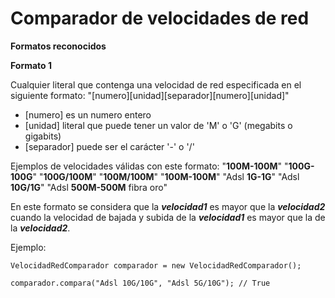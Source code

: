 # Comparador de velocidades de red
**Formatos reconocidos**

  **Formato 1**

 Cualquier literal que contenga una velocidad de red especificada en el siguiente formato: "[numero][unidad][separador][numero][unidad]"
 
 - [numero] es un numero entero 
 - [unidad] literal que puede tener un valor de 'M' o 'G' (megabits o gigabits)
 -  [separador] puede ser el carácter '-' o '/'

Ejemplos de velocidades válidas con este formato:
"**100M-100M**" 
"**100G-100G**" 
"**100G/100M**" 
"**100M/100M**"
"**100M-100M**"
"Adsl **1G-1G**"
"Adsl **10G/1G**"
"Adsl **500M-500M** fibra oro"

 En este formato se considera que la ***velocidad1*** es mayor que la ***velocidad2*** cuando la velocidad de bajada y subida de la ***velocidad1*** es mayor que la de la ***velocidad2***.

Ejemplo:

    VelocidadRedComparador comparador = new VelocidadRedComparador();
    
    comparador.compara("Adsl 10G/10G", "Adsl 5G/10G"); // True
